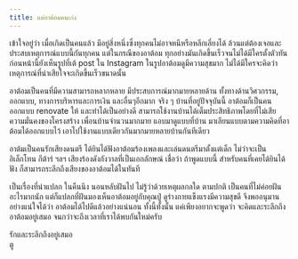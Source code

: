 ```yaml
---
title: แด่อาต้อมคนเก่ง
---
```



เข้าใจอยู่ว่า เมื่อเกิดเป็นคนแล้ว มีอยู่สิ่งหนึ่งซึ่งทุกคนไม่อาจหนีหรือหลีกเลี่ยงได้ ล้วนแต่ต้องเจอและประสบเหตุการณ์แบบนี้กันทุกคน แต่ในกรณีของอาต้อม ทุกอย่างมันเกิดขึ้นเร็วจนไม่ได้มีใครตั้งตัวทัน ก่อนหน้านี้ยังเห็นรูปที่เต้ post ใน Instagram ในรูปอาต้อมดูมีความสุขมาก ไม่ได้มีใครจะคิดว่าเหตุการณ์ที่น่าเสียใจจะเกิดขึ้นเร็วขนาดนั้น

อาต้อมเป็นคนที่มีความสามารถหลากหลาย มีประสบการณ์มากมายหลายด้าน ทั้งทางด้านวิศวกรรม, ออกแบบ, ทางการบริหารและการเงิน และอื่นๆอีกมาก  จริง ๆ บ้านที่อยู่ปัจจุบันนี้ อาต้อมก็เป็นคนออกแบบ renovate ให้ และทำได้เป็นอย่างดี สามารถใช้งานบ้านได้เต็มประสิทธิภาพโดยที่ไม่เสียความมั่นคงของโครงสร้าง เพื่อนบ้านจำนวนมากมาย แอบมาดูแบบที่บ้าน มาเลียนแบบตามความคิดที่อาต้อมได้ออกแบบไว้ เอาไปใช้งานแบบเดียวกันมากมายหลายบ้านกันทีเดียว

อาต้มเป็นคนรักเสียงดนตรี ได้ยินได้ฟังอาต้อมร้องเพลงและเล่นดนตรีมาตั้งแต่เด็ก ไม่ว่าจะเป็นอิเล็กโทน กีต้าร์ ฯลฯ เสียงร้องดังกังวาลที่เป็นเอกลักษณ์ เชื่อว่า ถ้าพูดแบบนี้ สำหรับคนที่เคยได้ยินได้ฟัง ก็สามารถระลึกถึงเสียงของอาต้อมได้ในทันที

เป็นเรื่องที่น่าแปลก ในคืนนึง นอนหลับฝันไป ไม่รู้ว่าด้วยเหตุผลกลใด ตามปกติ เป็นคนที่ไม่ค่อยฝันอะไรมากนัก แต่ก็แปลกที่ฝันมองเห็นอาต้อมอยู่กับคุณปู่ ดูร่างกายแข็งแรงมีความสุขดี จึงพออนุมานอย่างแน่ใจได้ว่า อาต้อมได้ไปดีแล้วอย่างแน่นอน ทั้งนี้ทั้งนั้น แค่เพียงอยากจะพูดว่า จะคิดและระลึกถึงอาต้อมอยู่เสมอ จนกว่าจะถึงเวลาที่เราได้พบกันใหม่ครับ

รักและระลึกถึงอยู่เสมอ  
ตู

